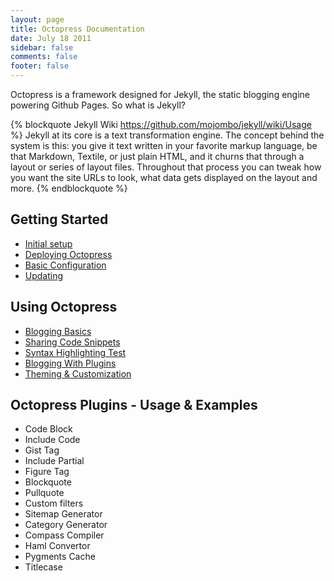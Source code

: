 ```yaml
---
layout: page
title: Octopress Documentation
date: July 18 2011
sidebar: false
comments: false
footer: false
---
```


Octopress is a framework designed for Jekyll, the static blogging engine powering Github Pages. So what is Jekyll?

{% blockquote Jekyll Wiki https://github.com/mojombo/jekyll/wiki/Usage %}
Jekyll at its core is a text transformation engine. The concept behind the system is this: you give it text written in your favorite markup language, be that Markdown, Textile, or just plain HTML, and it churns that through a layout or series of layout files. Throughout that process you can tweak how you want the site URLs to look, what data gets displayed on the layout and more.
{% endblockquote %}

## Getting Started
- [Initial setup](/docs/setup)
- [Deploying Octopress](/docs/deploying)
- [Basic Configuration](/docs/configuring)
- [Updating](/docs/updating)

## Using Octopress
- [Blogging Basics](/docs/blogging)
- [Sharing Code Snippets](/docs/blogging/code)
- [Syntax Highlighting Test](/docs/blogging/code/test)
- [Blogging With Plugins](/docs/blogging/plugins)
- [Theming & Customization](/docs/theming)

## Octopress Plugins - Usage & Examples
- Code Block
- Include Code
- Gist Tag
- Include Partial
- Figure Tag
- Blockquote
- Pullquote
- Custom filters
- Sitemap Generator
- Category Generator
- Compass Compiler
- Haml Convertor
- Pygments Cache
- Titlecase
